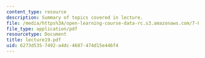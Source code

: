 ```yaml
---
content_type: resource
description: Summary of topics covered in lecture.
file: /media/https%3A/open-learning-course-data-rc.s3.amazonaws.com/7-03-genetics-fall-2004/6273d5357492a4dc4687474d15e446f4_lecture19.pdf
file_type: application/pdf
resourcetype: Document
title: lecture19.pdf
uid: 6273d535-7492-a4dc-4687-474d15e446f4
---
```

